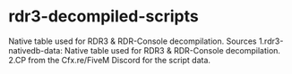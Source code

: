 # rdr3-decompiled-scripts
Native table used for RDR3 &amp; RDR-Console decompilation.
Sources
1.rdr3-nativedb-data: Native table used for RDR3 & RDR-Console decompilation.
2.CP from the Cfx.re/FiveM Discord for the script data.
